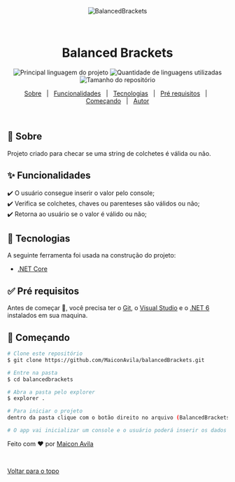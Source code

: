 <div align="center" id="top"> 
  <img src="./.github/app.gif" alt="BalancedBrackets" />

  &#xa0;

</div>

<h1 align="center">Balanced Brackets</h1>

<p align="center">
  <img alt="Principal linguagem do projeto" src="https://img.shields.io/github/languages/top/MaiconAvila/balancedbrackets?color=56BEB8">

  <img alt="Quantidade de linguagens utilizadas" src="https://img.shields.io/github/languages/count/MaiconAvila/balancedbrackets?color=56BEB8">

  <img alt="Tamanho do repositório" src="https://img.shields.io/github/repo-size/MaiconAvila/balancedbrackets?color=56BEB8">
</p>

<p align="center">
  <a href="#dart-sobre">Sobre</a> &#xa0; | &#xa0; 
  <a href="#sparkles-funcionalidades">Funcionalidades</a> &#xa0; | &#xa0;
  <a href="#rocket-tecnologias">Tecnologias</a> &#xa0; | &#xa0;
  <a href="#white_check_mark-pré-requisitos">Pré requisitos</a> &#xa0; | &#xa0;
  <a href="#checkered_flag-começando">Começando</a> &#xa0; | &#xa0;
  <a href="https://github.com/MaiconAvila" target="_blank">Autor</a>
</p>

<br>

## :dart: Sobre ##

Projeto criado para checar se uma string de colchetes é válida ou não.

## :sparkles: Funcionalidades ##

:heavy_check_mark: O usuário consegue inserir o valor pelo console;\
:heavy_check_mark: Verifica se colchetes, chaves ou parenteses são válidos ou não;\
:heavy_check_mark: Retorna ao usuário se o valor é válido ou não;

## :rocket: Tecnologias ##

A seguinte ferramenta foi usada na construção do projeto:

- [.NET Core](https://dotnet.microsoft.com/en-us/)

## :white_check_mark: Pré requisitos ##

Antes de começar :checkered_flag:, você precisa ter o [Git](https://git-scm.com), o [Visual Studio](https://visualstudio.microsoft.com/downloads/) e o [.NET 6](https://download.visualstudio.microsoft.com/download/pr/15ab772d-ce5c-46e5-a90e-57df11adabfb/4b1b1330b6279a50c398f94cf716c71e/dotnet-sdk-6.0.301-win-x64.exe) instalados em sua maquina.

## :checkered_flag: Começando ##

```bash
# Clone este repositório
$ git clone https://github.com/MaiconAvila/balancedBrackets.git

# Entre na pasta
$ cd balancedbrackets

# Abra a pasta pelo explorer
$ explorer .

# Para iniciar o projeto
dentro da pasta clique com o botão direito no arquivo (BalancedBrackets.sln), abra com o visual studio e clique no play

# O app vai inicializar um console e o usuário poderá inserir os dados
```

Feito com :heart: por <a href="https://github.com/MaiconAvila" target="_blank">Maicon Avila</a>

&#xa0;

<a href="#top">Voltar para o topo</a>
